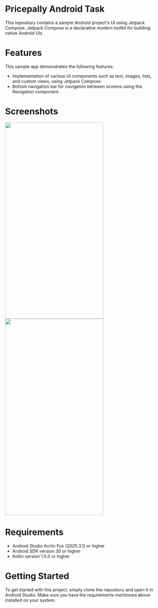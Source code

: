# Pricepally Android Task

This repository contains a sample Android project's UI using Jetpack Compose.
Jetpack Compose is a declarative modern toolkit for building native Android UIs

# Features
This sample app demonstrates the following features:

- Implementation of various UI components such as text, images, lists, and custom views, using Jetpack Compose.
- Bottom navigation bar for navigation between screens using the Navigation component.

# Screenshots
<img src="https://user-images.githubusercontent.com/34775925/229384288-f6225d69-cefe-4ae4-9ace-0e8bcec0c989.png" width="320" height="640xd"> <img src="https://user-images.githubusercontent.com/34775925/229384740-7449022b-bfac-4f8a-9bef-f5dba212ff21.png" width="320" height="640xd">

# Requirements
- Android Studio Arctic Fox (2020.3.1) or higher
- Android SDK version 30 or higher
- Kotlin version 1.5.0 or higher

# Getting Started
To get started with this project, simply clone the repository and open it in Android Studio. Make sure you have the requirements mentioned above installed on your system.
